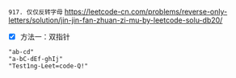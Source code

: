 
`917. 仅仅反转字母` https://leetcode-cn.com/problems/reverse-only-letters/solution/jin-jin-fan-zhuan-zi-mu-by-leetcode-solu-db20/
- [x] 方法一：双指针

```
"ab-cd"
"a-bC-dEf-ghIj"
"Test1ng-Leet=code-Q!"
```
